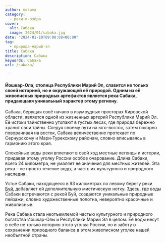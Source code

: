 ```yaml
---
author: morava
category:
  - реки-и-озёра
cover:
  alt: Сабака
  image: 2024/01/sabaka.jpg
date: "2024-01-10T09:00:08+00:00"
tag:
  - природа-марий-эл
title: Сабака
description: Сабака
keywords: Сабака
url: /sabaka/

---
```

#### Йошкар-Ола, столица Республики Марий Эл, славится не только своей историей, но и окружающей её природой. Одним из её живописных природных артефактов является река Сабака, придающаяя уникальный характер этому региону.

Сабака, берущая своё начало в изумрудных просторах Кировской области, является одной из жизненных артерий Республики Марий Эл. Её истоки таинственно утопают в густых лесах, где природа бережно хранит свои тайны. Следуя своему пути на юго-восток, затем покорно поворачивая на восток, Сабака величественно протекает по Сернурскому и Мари-Турекскому районам, словно вписываясь в гармонию этого края.

Спокойные воды реки вплетают в свой ход местные легенды и истории, придавая этому уголку России особое очарование. Длина Сабаки, всего 24 километра, не умаляет её значения для местных жителей. Эта река – не просто течение воды, а часть их культурного и природного наследия.

Устье Сабаки, находящееся в 63 километрах по левому берегу реки [Буй](/buj/), добавляет ей дополнительную мистическую нотку. Здесь, где воды Сабаки встречаются с рекой Буй, создаются уникальные природные пейзажи, словно художественные полотна, невероятно красочные и живописные.

Река Сабака стала неотъемлемой частью культурного и природного богатства Йошкар-Олы и Республики Марий Эл в целом. Её воды несут в себе не только историю этого уголка России, но и заботу о сохранении природного баланса в этом живописном уголке нашей необъятной страны.
